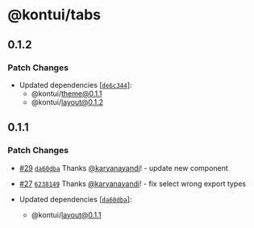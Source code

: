 # @kontui/tabs

## 0.1.2

### Patch Changes

- Updated dependencies
  [[`de6c344`](https://github.com/dafundacom/kontui/commit/de6c3449384db9cae134acec0dce16c314702ca4)]:
  - @kontui/theme@0.1.1
  - @kontui/layout@0.1.2

## 0.1.1

### Patch Changes

- [#29](https://github.com/dafundacom/kontui/pull/29)
  [`da60dba`](https://github.com/dafundacom/kontui/commit/da60dba9537ef4c3523210067bf642abab4ac689)
  Thanks [@karyanayandi](https://github.com/karyanayandi)! - update new
  component

* [#27](https://github.com/dafundacom/kontui/pull/27)
  [`6238149`](https://github.com/dafundacom/kontui/commit/6238149d3774c8950c748f0f7fea88401ae3d59d)
  Thanks [@karyanayandi](https://github.com/karyanayandi)! - fix select wrong
  export types

* Updated dependencies
  [[`da60dba`](https://github.com/dafundacom/kontui/commit/da60dba9537ef4c3523210067bf642abab4ac689)]:
  - @kontui/layout@0.1.1
